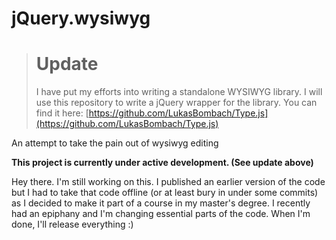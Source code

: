 jQuery.wysiwyg
==============

> # Update
> I have put my efforts into writing a standalone WYSIWYG library. I will use this repository to write a jQuery wrapper for the library. You can find it here:
> [https://github.com/LukasBombach/Type.js](https://github.com/LukasBombach/Type.js)

An attempt to take the pain out of wysiwyg editing

**This project is currently under active development. (See update above)**

Hey there. I'm still working on this. I published an earlier version of the code but I had to take that code offline (or at least bury in under some commits) as I decided to make it part of a course in my master's degree. I recently had an epiphany and I'm changing essential parts of the code. When I'm done, I'll release everything :)

